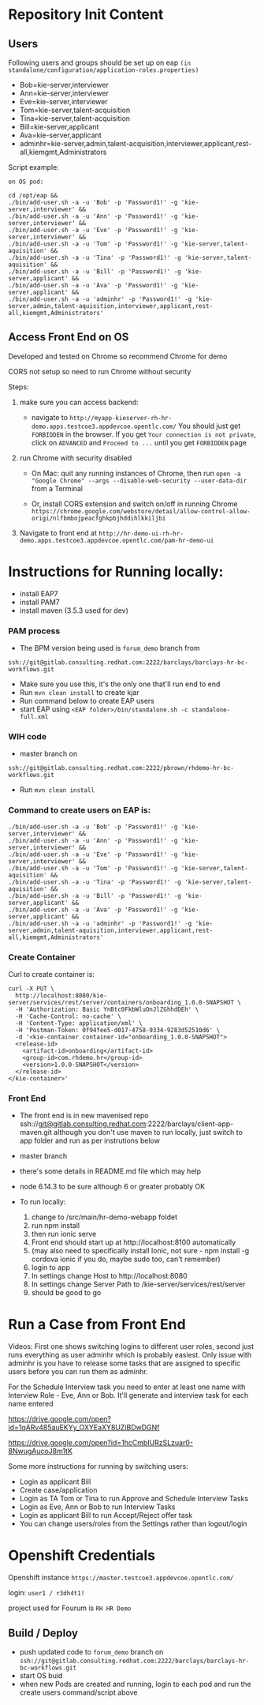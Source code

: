 Repository Init Content
=======================


## Users
Following users and groups should be set up on eap `(in standalone/configuration/application-roles.properties)`

* Bob=kie-server,interviewer
* Ann=kie-server,interviewer
* Eve=kie-server,interviewer
* Tom=kie-server,talent-acquisition
* Tina=kie-server,talent-acquisition
* Bill=kie-server,applicant
* Ava=kie-server,applicant
* adminhr=kie-server,admin,talent-acquisition,interviewer,applicant,rest-all,kiemgmt,Administrators

Script example:

```
on OS pod:

cd /opt/eap &&
./bin/add-user.sh -a -u 'Bob' -p 'Password1!' -g 'kie-server,interviewer' &&
./bin/add-user.sh -a -u 'Ann' -p 'Password1!' -g 'kie-server,interviewer' &&
./bin/add-user.sh -a -u 'Eve' -p 'Password1!' -g 'kie-server,interviewer' &&  
./bin/add-user.sh -a -u 'Tom' -p 'Password1!' -g 'kie-server,talent-aquisition' &&
./bin/add-user.sh -a -u 'Tina' -p 'Password1!' -g 'kie-server,talent-aquisition' &&
./bin/add-user.sh -a -u 'Bill' -p 'Password1!' -g 'kie-server,applicant' &&
./bin/add-user.sh -a -u 'Ava' -p 'Password1!' -g 'kie-server,applicant' &&
./bin/add-user.sh -a -u 'adminhr' -p 'Password1!' -g 'kie-server,admin,talent-aquisition,interviewer,applicant,rest-all,kiemgmt,Administrators'
```

## Access Front End on OS
Developed and tested on Chrome so recommend Chrome for demo

CORS not setup so need to run Chrome without security

Steps:

1. make sure you can access backend: 
    * navigate to `http://myapp-kieserver-rh-hr-demo.apps.testcoe3.appdevcoe.opentlc.com/`  You should just get `FORBIDDEN` in the browser.  If you get `Your connection is not private`, click on `ADVANCED` and `Proceed to ...` until you get `FORBIDDEN` page

2. run Chrome with security disabled

    *  On Mac: quit any running instances of Chrome, then run `open -a "Google Chrome" --args --disable-web-security --user-data-dir` from a Terminal
  
   * Or, install CORS extension and switch on/off in running Chrome `https://chrome.google.com/webstore/detail/allow-control-allow-origi/nlfbmbojpeacfghkpbjhddihlkkiljbi`

3. Navigate to front end at `http://hr-demo-ui-rh-hr-demo.apps.testcoe3.appdevcoe.opentlc.com/pam-hr-demo-ui`


# Instructions for Running locally:
* install EAP7
* install PAM7
* install maven (3.5.3 used for dev)

### PAM process
* The BPM version being used is `forum_demo` branch from

`ssh://git@gitlab.consulting.redhat.com:2222/barclays/barclays-hr-bc-workflows.git`

* Make sure you use this, it's the only one that'll run end to end
* Run `mvn clean install` to create kjar
* Run command below to create EAP users
* start EAP using `<EAP folder>/bin/standalone.sh -c standalone-full.xml`

### WIH code
* master branch on  

`ssh://git@gitlab.consulting.redhat.com:2222/pbrown/rhdemo-hr-bc-workflows.git`

* Run `mvn clean install`

### Command to create users on EAP is:
```
./bin/add-user.sh -a -u 'Bob' -p 'Password1!' -g 'kie-server,interviewer' &&
./bin/add-user.sh -a -u 'Ann' -p 'Password1!' -g 'kie-server,interviewer' &&
./bin/add-user.sh -a -u 'Eve' -p 'Password1!' -g 'kie-server,interviewer' && 
./bin/add-user.sh -a -u 'Tom' -p 'Password1!' -g 'kie-server,talent-aquisition' &&
./bin/add-user.sh -a -u 'Tina' -p 'Password1!' -g 'kie-server,talent-aquisition' &&
./bin/add-user.sh -a -u 'Bill' -p 'Password1!' -g 'kie-server,applicant' &&
./bin/add-user.sh -a -u 'Ava' -p 'Password1!' -g 'kie-server,applicant' &&
./bin/add-user.sh -a -u 'adminhr' -p 'Password1!' -g 'kie-server,admin,talent-aquisition,interviewer,applicant,rest-all,kiemgmt,Administrators'
```

### Create Container
Curl to create container is:
```
curl -X PUT \
  http://localhost:8080/kie-server/services/rest/server/containers/onboarding_1.0.0-SNAPSHOT \
  -H 'Authorization: Basic YnBtc0FkbWluOnJlZGhhdDEh' \
  -H 'Cache-Control: no-cache' \
  -H 'Content-Type: application/xml' \
  -H 'Postman-Token: 0f94fee5-d017-4758-9334-9283d52510d6' \
  -d '<kie-container container-id="onboarding_1.0.0-SNAPSHOT">
  <release-id>
    <artifact-id>onboarding</artifact-id>
    <group-id>com.rhdemo.hr</group-id>
    <version>1.0.0-SNAPSHOT</version>
  </release-id>
</kie-container>'
```
### Front End

* The front end is in new mavenised repo ssh://git@gitlab.consulting.redhat.com:2222/barclays/client-app-maven.git although you don't use maven to run locally, just switch to app folder and run as per instrutions below
* master branch
* there's some details in README.md file which may help

* node 6.14.3 to be sure although 6 or greater probably OK

* To run locally:

  1. change to /src/main/hr-demo-webapp foldet
  2. run npm install
  3. then run ionic serve
  4. Front end should start up at http://localhost:8100 automatically
  5. (may also need to specifically install Ionic, not sure - npm install -g cordova ionic if you do, maybe sudo too, can't remember)
  6. login to app
  7. In settings change Host to http://localhost:8080
  8. In settings change Server Path to /kie-server/services/rest/server
  9. should be good to go

# Run a Case from Front End
Videos:
First one shows switching logins to different user roles, second just runs everything as user adminhr which is probably easiest.  Only issue with adminhr is you have to release some tasks that are assigned to specific users before you can run them as adminhr.

For the Schedule Interview task you need to enter at least one name with Interview Role - Eve, Ann or Bob.  It'll generate and interview task for each name entered

https://drive.google.com/open?id=1qARv485auEKYy_OXYEaXY8UZiBDwDGNf

https://drive.google.com/open?id=1hcCmbIURzSLzuar0-8NwugAucoJ8m1tK

Some more instructions for running by switching users:

* Login as applicant Bill
* Create case/application
* Login as TA Tom or Tina to run Approve and Schedule Interview Tasks
* Login as Eve, Ann or Bob to run Interview Tasks
* Login as applicant Bill to run Accept/Reject offer task
* You can change users/roles from the Settings rather than logout/login

# Openshift Credentials

Openshift instance
`https://master.testcoe3.appdevcoe.opentlc.com/`

login: `user1 / r3dh4t1!`

project used for Fourum is `RH HR Demo`

## Build / Deploy
* push updated code to `forum_demo` branch on `ssh://git@gitlab.consulting.redhat.com:2222/barclays/barclays-hr-bc-workflows.git`
* start OS buid
* when new Pods are created and running, login to each pod and run the create users command/script above 
